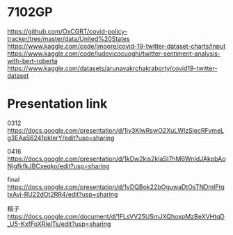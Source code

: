 # 7102GP
https://github.com/OxCGRT/covid-policy-tracker/tree/master/data/United%20States
https://www.kaggle.com/code/imoore/covid-19-twitter-dataset-charts/input
https://www.kaggle.com/code/ludovicocuoghi/twitter-sentiment-analysis-with-bert-roberta
https://www.kaggle.com/datasets/arunavakrchakraborty/covid19-twitter-dataset

# Presentation link

0312
https://docs.google.com/presentation/d/1iy3KIwRswO2XuLWIzSiecRFvmeLg3EAaS6241pkIerY/edit?usp=sharing

0416
https://docs.google.com/presentation/d/1kDw2kis2kIaSI7hM6WnIdJAkpbAoNjgfkfkJBCxeqko/edit?usp=sharing

final
https://docs.google.com/presentation/d/1vDQBok22bOguwaDtOsTNDmIFtqtxAvj-RU22dOt2RR4/edit?usp=sharing

稿子
https://docs.google.com/document/d/1FLsVV25USmJXQhoxpMzBeXVHtqD_U5-KxfFoXRIelTs/edit?usp=sharing
